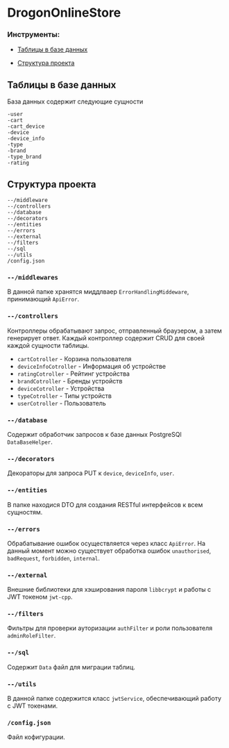 # DrogonOnlineStore
<h3 align="left">Инструменты:</h3>
<p align="left">

- <p><a href="#dbTable">Таблицы в базе данных</a></p>
- <p><a href="#structure">Структура проекта</a></p>
  
## Таблицы в базе данных
  <a id="dbTable"></a>
База данных содержит следующие сущности

```
-user
-cart
-cart_device
-device
-device_info
-type
-brand
-type_brand
-rating
```
## Структура проекта

<a id="structure"></a>
```
--/middleware
--/controllers
--/database
--/decorators
--/entities
--/errors
--/external
--/filters
--/sql
--/utils
/config.json
```
### `--/middlewares`
В данной папке хранятся миддлваер `ErrorHandlingMiddeware`, принимающий `ApiError`.
### `--/controllers`
Контроллеры обрабатывают запрос, отправленный браузером, а затем генерирует ответ. Каждый контроллер содержит CRUD для своей каждой сущности таблицы.

- `cartCotroller` - Корзина пользователя 
- `deviceInfoCotroller` - Информация об устройстве
- `ratingCotroller` - Рейтинг устройства
- `brandCotroller` - Бренды устройств
- `deviceCotroller` - Устройства
- `typeCotroller` - Типы устройств
- `userCotroller` - Пользователь
### `--/database`
Содержит обработчик запросов к базе данных PostgreSQl `DataBaseHelper`.
### `--/decorators`
Декораторы для запроса PUT к `device`, `deviceInfo`, `user`.
### `--/entities`
В папке находися DTO для создания RESTful интерфейсов к всем сущностям. 
### `--/errors`
Обрабатывание ошибок осуществляется через класс `ApiError`. На данный момент можно существует обработка ошибок `unauthorised`, `badRequest`, `forbidden`, `internal`.
### `--/external`
Внешние библиотеки для хэширования пароля `libbcrypt` и работы с JWT токеном `jwt-cpp`.
### `--/filters`
Фильтры для проверки ауторизации `authFilter` и роли пользователя `adminRoleFilter`.  
### `--/sql`
Содержит `Data` файл для миграции таблиц.
### `--/utils`
В данной папке содержится класс `jwtService`, обеспечивающий работу с JWT токенами. 
### `/config.json`
Файл кофигурации.
